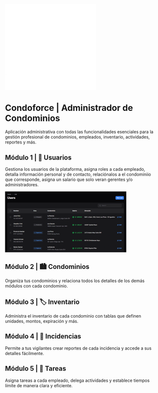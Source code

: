 <p style="margin-bottom: 30px"><a target="_blank"><img src="public\LOGO WHITE-01.webp" width="300" alt="Condoforce Logo"></a></p>

# Condoforce | Administrador de Condominios
<p style="margin-bottom: 30px">Aplicación administrativa con todas las funcionalidades esenciales para la gestión profesional de condominios, empleados, inventario, actividades, reportes y más.</p>

## Módulo 1 | 🧑 Usuarios
<p>Gestiona los usuarios de la plataforma, asigna roles a cada empleado, detalla información personal y de contacto, relaciónalos a el condominiio que corresponde, asigna un salario que solo veran gerentes y/o administradores.</p>
<p style="margin-bottom: 15px"><a target="_blank"><img src="public\readme_img\users-module.webp" width="400" alt="Users Module"></a></p>

## Módulo 2 | 🏙️ Condominios
<p>Organiza tus condominios y relaciona todos los detalles de los demás módulos con cada condominio.</p>
<!-- <p style="margin-bottom: 15px"><a target="_blank"><img src="public\readme_img\users-module.webp" width="400" alt="Users Module"></a></p> -->

## Módulo 3 | 🏷️ Inventario
<p>Administra el inventario de cada condominio con tablas que definen unidades, montos, expiración y más.</p>
<!-- <p style="margin-bottom: 15px"><a target="_blank"><img src="public\readme_img\users-module.webp" width="400" alt="Users Module"></a></p> -->

## Módulo 4 | 🚨 Incidencias
<p>Permite a tus vigilantes crear reportes de cada incidencia y accede a sus detalles fácilmente.</p>
<!-- <p style="margin-bottom: 15px"><a target="_blank"><img src="public\readme_img\users-module.webp" width="400" alt="Users Module"></a></p> -->

## Módulo 5 | 🎯 Tareas
<p>Asigna tareas a cada empleado, delega actividades y establece tiempos límite de manera clara y eficiente.</p>
<!-- <p style="margin-bottom: 15px"><a target="_blank"><img src="public\readme_img\users-module.webp" width="400" alt="Users Module"></a></p> -->